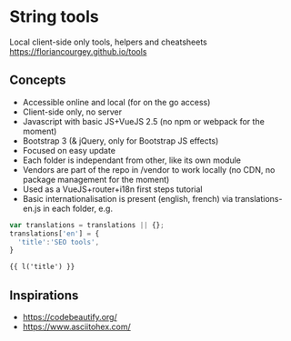 # String tools
Local client-side only tools, helpers and cheatsheets
https://floriancourgey.github.io/tools

## Concepts
- Accessible online and local (for on the go access)
- Client-side only, no server
- Javascript with basic JS+VueJS 2.5 (no npm or webpack for the moment)
- Bootstrap 3 (& jQuery, only for Bootstrap JS effects)
- Focused on easy update
- Each folder is independant from other, like its own module
- Vendors are part of the repo in /vendor to work locally (no CDN, no package management for the moment)
- Used as a VueJS+router+i18n first steps tutorial
- Basic internationalisation is present (english, french) via translations-en.js in each folder, e.g.
```javascript
var translations = translations || {};
translations['en'] = {
  'title':'SEO tools',
}
```
```html
{{ l('title') }}
```

## Inspirations
- https://codebeautify.org/
- https://www.asciitohex.com/
